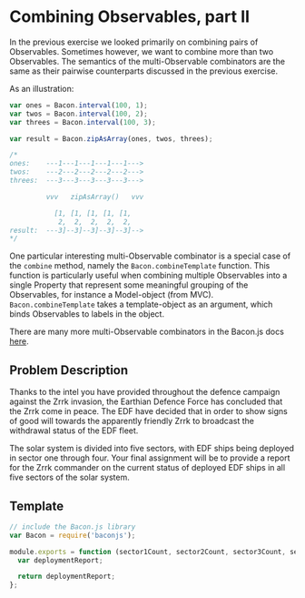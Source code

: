 # Combining Observables, part II

In the previous exercise we looked primarily on combining pairs of
Observables. Sometimes however, we want to combine more than two Observables.
The semantics of the multi-Observable combinators are the same as their
pairwise counterparts discussed in the previous exercise.

As an illustration:

```js
var ones = Bacon.interval(100, 1);
var twos = Bacon.interval(100, 2);
var threes = Bacon.interval(100, 3);

var result = Bacon.zipAsArray(ones, twos, threes);

/*
ones:    ---1---1---1---1---1--->
twos:    ---2---2---2---2---2--->
threes:  ---3---3---3---3---3--->

         vvv   zipAsArray()   vvv

           [1, [1, [1, [1, [1,
            2,  2,  2,  2,  2,
result:  ---3]--3]--3]--3]--3]-->
*/
```

One particular interesting multi-Observable combinator is a special case of
the `combine` method, namely the `Bacon.combineTemplate` function. This
function is particularly useful when combining multiple Observables into a
single Property that represent some meaningful grouping of the Observables,
for instance a Model-object (from MVC). `Bacon.combineTemplate` takes a
template-object as an argument, which binds Observables to labels in the
object.

There are many more multi-Observable combinators in the Bacon.js docs
[here](https://github.com/baconjs/bacon.js/#combining-multiple-streams-and-properties).

## Problem Description

Thanks to the intel you have provided throughout the defence campaign against
the Zrrk invasion, the Earthian Defence Force has concluded that the Zrrk come
in peace. The EDF have decided that in order to show signs of good will
towards the apparently friendly Zrrk to broadcast the withdrawal status of the
EDF fleet.

The solar system is divided into five sectors, with EDF ships being deployed
in sector one through four. Your final assignment will be to provide a report
for the Zrrk commander on the current status of deployed EDF ships in all five
sectors of the solar system.

## Template

```js
// include the Bacon.js library
var Bacon = require('baconjs');

module.exports = function (sector1Count, sector2Count, sector3Count, sector4Count) {
  var deploymentReport;

  return deploymentReport;
};
```
